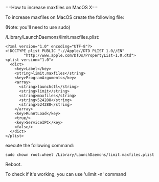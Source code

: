 ==How to increase maxfiles on MacOS X==

To increase maxfiles on MacOS create the following file:

(Note: you'll need to use sudo)

/Library/LaunchDaemons/limit.maxfiles.plist:
```
<?xml version="1.0" encoding="UTF-8"?>
<!DOCTYPE plist PUBLIC "-//Apple//DTD PLIST 1.0//EN"
        "http://www.apple.com/DTDs/PropertyList-1.0.dtd">
<plist version="1.0">
  <dict>
    <key>Label</key>
    <string>limit.maxfiles</string>
    <key>ProgramArguments</key>
    <array>
      <string>launchctl</string>
      <string>limit</string>
      <string>maxfiles</string>
      <string>524288</string>
      <string>524288</string>
    </array>
    <key>RunAtLoad</key>
    <true/>
    <key>ServiceIPC</key>
    <false/>
  </dict>
</plist>
```

execute the following command:
```
sudo chown root:wheel /Library/LaunchDaemons/limit.maxfiles.plist
```

Reboot.

To check if it's working, you can use 'ulimit -n' command
